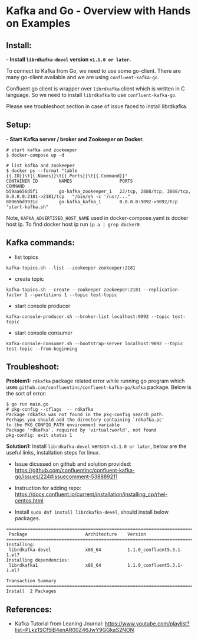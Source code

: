 # Kafka and Go - Overview with Hands on Examples

## Install:

**- Install `librdkafka-devel` version `v1.1.0 or later`.**

To connect to Kafka from Go, we need to use some go-client.  There are many go-client available and we are using `confluent-kafka-go`.

Confluent go client is wrapper over `librdkafka` client which is written in C language.  So we need to install `librdkafka` to use `confluent-kafka-go`.

Please see troubleshoot section in case of issue faced to install librdkafka.

## Setup:

**- Start Kafka server / broker and Zookeeper on Docker.** 

```
# start kafka and zookeeper
$ docker-compose up -d

# list kafka and zookeeper
$ docker ps --format "table {{.ID}}\t{{.Names}}\t{{.Ports}}\t{{.Command}}"
CONTAINER ID        NAMES                  PORTS                                                COMMAND
b59aa656d5f1        go-kafka_zookeeper_1   22/tcp, 2888/tcp, 3888/tcp, 0.0.0.0:2181->2181/tcp   "/bin/sh -c '/usr/..."
80965bd9931c        go-kafka_kafka_1       0.0.0.0:9092->9092/tcp                               "start-kafka.sh"
```

Note, `KAFKA_ADVERTISED_HOST_NAME` used in docker-compose.yaml is docker host ip.  To find docker host ip run `ip a | grep docker0`

## Kafka commands:

- list topics
```
kafka-topics.sh --list --zookeeper zookeeper:2181
```

- create topic
```
kafka-topics.sh --create --zookeeper zookeeper:2181 --replication-factor 1 --partitions 1 --topic test-topic
```

- start console producer
```
kafka-console-producer.sh --broker-list localhost:9092 --topic test-topic
```

- start console consumer
```
kafka-console-consumer.sh --bootstrap-server localhost:9092 --topic test-topic --from-beginning
```

## Troubleshoot:

**Problem1:** `rdkafka` package related error while running go program which uses `github.com/confluentinc/confluent-kafka-go/kafka` package.  Below is the sort of error:
```
$ go run main.go 
# pkg-config --cflags  -- rdkafka
Package rdkafka was not found in the pkg-config search path.
Perhaps you should add the directory containing `rdkafka.pc'
to the PKG_CONFIG_PATH environment variable
Package 'rdkafka', required by 'virtual:world', not found
pkg-config: exit status 1
```

**Solution1:** Install `librdkafka-devel` version `v1.1.0 or later`, below are the useful links, installation steps for linux.

- Issue dicussed on github and solution provided: https://github.com/confluentinc/confluent-kafka-go/issues/224#issuecomment-538889211

- Instruction for adding repo: https://docs.confluent.io/current/installation/installing_cp/rhel-centos.html

- Install `sudo dnf install librdkafka-devel`, should install below packages.

```
=============================================================================
 Package                      Architecture    Version                        
=============================================================================
Installing:
 librdkafka-devel             x86_64          1.1.0_confluent5.3.1-1.el7     
Installing dependencies:
 librdkafka1                  x86_64          1.1.0_confluent5.3.1-1.el7     

Transaction Summary
=============================================================================
Install  2 Packages
```

## References:

- Kafka Tutorial from Leaning Journal:
https://www.youtube.com/playlist?list=PLkz1SCf5iB4enAR00Z46JwY9GGkaS2NON
